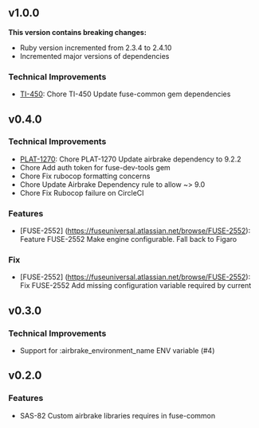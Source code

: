 ## v1.0.0

**This version contains breaking changes:**
* Ruby version incremented from 2.3.4 to 2.4.10
* Incremented major versions of dependencies

### Technical Improvements

* [TI-450](https://fuseuniversal.atlassian.net/browse/TI-450): Chore TI-450 Update fuse-common gem dependencies


## v0.4.0

### Technical Improvements

* [PLAT-1270](https://fuseuniversal.atlassian.net/browse/PLAT-1270): Chore PLAT-1270 Update airbrake dependency to 9.2.2
* Chore Add auth token for fuse-dev-tools gem
* Chore Fix rubocop formatting concerns
* Chore Update Airbrake Dependency rule to allow ~> 9.0
* Chore Fix Rubocop failure on CircleCI

### Features

* [FUSE-2552] (https://fuseuniversal.atlassian.net/browse/FUSE-2552): Feature FUSE-2552 Make engine configurable. Fall back to Figaro

### Fix

* [FUSE-2552] (https://fuseuniversal.atlassian.net/browse/FUSE-2552): Fix FUSE-2552 Add missing configuration variable required by current


## v0.3.0

### Technical Improvements

* Support for :airbrake_environment_name ENV variable (#4)


## v0.2.0

### Features

* SAS-82 Custom airbrake libraries requires in fuse-common
